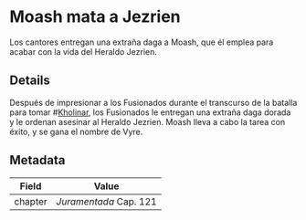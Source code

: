 # Moash mata a Jezrien
Los cantores entregan una extraña daga a Moash, que él emplea para acabar con la vida del Heraldo Jezrien.

## Details
Después de impresionar a los Fusionados durante el transcurso de la batalla para tomar #[Kholinar](locations/kholinar), los Fusionados le entregan una extraña daga dorada y le ordenan asesinar al Heraldo Jezrien. Moash lleva a cabo la tarea con éxito, y se gana el nombre de Vyre.

## Metadata
| Field | Value |
| ----- | ----- |
| chapter | *Juramentada* Cap. 121 |
